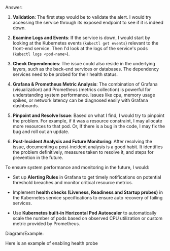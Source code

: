 Answer: 

1. **Validation**: The first step would be to validate the alert. I would try accessing the service through its exposed endpoint to see if it is indeed down.

2. **Examine Logs and Events**: If the service is down, I would start by looking at the Kubernetes events (`kubectl get events`) relevant to the front-end service. Then I'd look at the logs of the service's pods (`kubectl logs <pod-name>`). 

3. **Check Dependencies**: The issue could also reside in the underlying layers, such as the back-end services or databases. The dependency services need to be probed for their health status. 

4. **Grafana & Prometheus Metric Analysis**: The combination of Grafana (visualization) and Prometheus (metrics collection) is powerful for understanding system performance. Issues like cpu, memory usage spikes, or network latency can be diagnosed easily with Grafana dashboards. 

5. **Pinpoint and Resolve Issue**: Based on what I find, I would try to pinpoint the problem. For example, if it was a resource constraint, I may allocate more resources to that pod. Or, If there is a bug in the code, I may fix the bug and roll out an update.

6. **Post-Incident Analysis and Future Monitoring**: After resolving the issue, documenting a post-incident analysis is a good habit. It identifies the problem definitively, measures taken to resolve it, and steps for prevention in the future. 

To ensure system performance and monitoring in the future, I would:

- Set up **Alerting Rules** in Grafana to get timely notifications on potential threshold breaches and monitor critical resource metrics.
  
- Implement **health checks (Liveness, Readiness and Startup probes)** in the Kubernetes service specifications to ensure auto recovery of failing services.
  
- Use **Kubernetes built-in Horizontal Pod Autoscaler** to automatically scale the number of pods based on observed CPU utilization or custom metric provided by Prometheus.

Diagram/Example:

Here is an example of enabling health probe

